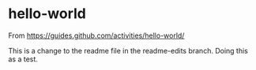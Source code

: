 # hello-world
From https://guides.github.com/activities/hello-world/

This is a change to the readme file in the readme-edits branch. Doing this as a test.
